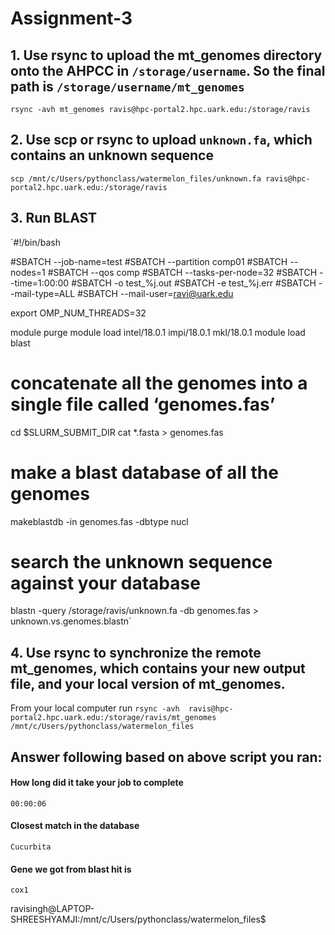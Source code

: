 # Assignment-3

## 1. Use rsync to upload the mt_genomes directory onto the AHPCC in `/storage/username`. So the final path is `/storage/username/mt_genomes`

`rsync -avh mt_genomes ravis@hpc-portal2.hpc.uark.edu:/storage/ravis`

## 2. Use scp or rsync to upload `unknown.fa`, which contains an unknown sequence

`scp /mnt/c/Users/pythonclass/watermelon_files/unknown.fa ravis@hpc-portal2.hpc.uark.edu:/storage/ravis`

## 3. Run BLAST

`#!/bin/bash

#SBATCH --job-name=test
#SBATCH --partition comp01
#SBATCH --nodes=1
#SBATCH --qos comp
#SBATCH --tasks-per-node=32
#SBATCH --time=1:00:00
#SBATCH -o test_%j.out
#SBATCH -e test_%j.err
#SBATCH --mail-type=ALL
#SBATCH --mail-user=ravi@uark.edu

export OMP_NUM_THREADS=32

module purge
module load intel/18.0.1 impi/18.0.1 mkl/18.0.1
module load blast

# concatenate all the genomes into a single file called ‘genomes.fas’

cd $SLURM_SUBMIT_DIR
cat *.fasta > genomes.fas

# make a blast database of all the genomes

makeblastdb -in genomes.fas -dbtype nucl

# search the unknown sequence against your database

blastn -query  /storage/ravis/unknown.fa  -db genomes.fas >  unknown.vs.genomes.blastn`


## 4. Use rsync to synchronize the remote mt_genomes, which contains your new output file, and your local version of mt_genomes.

From your local computer run `rsync -avh  ravis@hpc-portal2.hpc.uark.edu:/storage/ravis/mt_genomes /mnt/c/Users/pythonclass/watermelon_files`


## Answer following based on above script you ran:

#### How long did it take your job to complete

`00:00:06`

#### Closest match in the database

`Cucurbita`

#### Gene we got from blast hit is

`cox1`






ravisingh@LAPTOP-SHREESHYAMJI:/mnt/c/Users/pythonclass/watermelon_files$ 